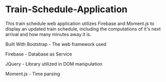 # Train-Schedule-Application

This train schedule web application utilizes Firebase and Moment.js to display an updated train schedule, including the computations of it's next arrival and how many minutes away it is.

Built With
Bootstrap - The web framework used

Firebase - Database as Service

JQuery - Library utilized in DOM manipulation

Moment.js - Time parsing
